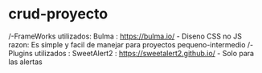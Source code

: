 # crud-proyecto
/-FrameWorks utilizados: Bulma : https://bulma.io/ - Diseno CSS no JS
                  razon: Es simple y facil de manejar para proyectos pequeno-intermedio
/-Plugins utilizados   : SweetAlert2 : https://sweetalert2.github.io/ - Solo para las alertas
